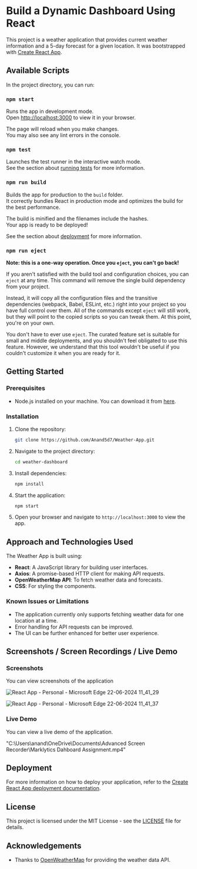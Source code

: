 # Build a Dynamic Dashboard Using React

This project is a weather application that provides current weather information and a 5-day forecast for a given location. It was bootstrapped with [Create React App](https://github.com/facebook/create-react-app).

## Available Scripts

In the project directory, you can run:

### `npm start`

Runs the app in development mode.\
Open [http://localhost:3000](http://localhost:3000) to view it in your browser.

The page will reload when you make changes.\
You may also see any lint errors in the console.

### `npm test`

Launches the test runner in the interactive watch mode.\
See the section about [running tests](https://facebook.github.io/create-react-app/docs/running-tests) for more information.

### `npm run build`

Builds the app for production to the `build` folder.\
It correctly bundles React in production mode and optimizes the build for the best performance.

The build is minified and the filenames include the hashes.\
Your app is ready to be deployed!

See the section about [deployment](https://facebook.github.io/create-react-app/docs/deployment) for more information.

### `npm run eject`

**Note: this is a one-way operation. Once you `eject`, you can't go back!**

If you aren't satisfied with the build tool and configuration choices, you can `eject` at any time. This command will remove the single build dependency from your project.

Instead, it will copy all the configuration files and the transitive dependencies (webpack, Babel, ESLint, etc.) right into your project so you have full control over them. All of the commands except `eject` will still work, but they will point to the copied scripts so you can tweak them. At this point, you're on your own.

You don't have to ever use `eject`. The curated feature set is suitable for small and middle deployments, and you shouldn't feel obligated to use this feature. However, we understand that this tool wouldn't be useful if you couldn't customize it when you are ready for it.

## Getting Started

### Prerequisites

- Node.js installed on your machine. You can download it from [here](https://nodejs.org/).

### Installation

1. Clone the repository:

    ```bash
    git clone https://github.com/Anand5d7/Weather-App.git
    ```

2. Navigate to the project directory:

    ```bash
    cd weather-dashboard
    ```

3. Install dependencies:

    ```bash
    npm install
    ```

4. Start the application:

    ```bash
    npm start
    ```

5. Open your browser and navigate to `http://localhost:3000` to view the app.

## Approach and Technologies Used

The Weather App is built using:
- **React**: A JavaScript library for building user interfaces.
- **Axios**: A promise-based HTTP client for making API requests.
- **OpenWeatherMap API**: To fetch weather data and forecasts.
- **CSS**: For styling the components.

### Known Issues or Limitations

- The application currently only supports fetching weather data for one location at a time.
- Error handling for API requests can be improved.
- The UI can be further enhanced for better user experience.

## Screenshots / Screen Recordings / Live Demo

### Screenshots

You can view screenshots of the application 

 ![React App - Personal - Microsoft​ Edge 22-06-2024 11_41_29](https://github.com/Anand5d7/Marklytics--Assignment-dashboard/assets/156296146/4b1c36e2-cb0d-4fa0-b816-8f36902d79e1)

![React App - Personal - Microsoft​ Edge 22-06-2024 11_41_37](https://github.com/Anand5d7/Marklytics--Assignment-dashboard/assets/156296146/3c35c989-ea9b-4c93-9fb8-cc30637a65f3)



### Live Demo

You can view a live demo of the application.

"C:\Users\anand\OneDrive\Documents\Advanced Screen Recorder\Marklytics Dahboard Assignment.mp4"


## Deployment

For more information on how to deploy your application, refer to the [Create React App deployment documentation](https://facebook.github.io/create-react-app/docs/deployment).

## License

This project is licensed under the MIT License - see the [LICENSE](LICENSE) file for details.

## Acknowledgements

- Thanks to [OpenWeatherMap](https://openweathermap.org/) for providing the weather data API.
